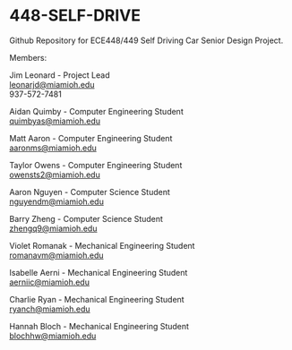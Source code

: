 # 448-SELF-DRIVE

Github Repository for ECE448/449 Self Driving Car Senior Design Project.

Members:

Jim Leonard - Project Lead   
leonarjd@miamioh.edu  
937-572-7481  

Aidan Quimby - Computer Engineering Student   
quimbyas@miamioh.edu  

Matt Aaron - Computer Engineering Student  
aaronms@miamioh.edu  

Taylor Owens - Computer Engineering Student  
owensts2@miamioh.edu  

Aaron Nguyen - Computer Science Student  
nguyendm@miamioh.edu

Barry Zheng - Computer Science Student  
zhengq9@miamioh.edu  

Violet Romanak - Mechanical Engineering Student  
romanavm@miamioh.edu  

Isabelle Aerni - Mechanical Engineering Student  
aerniic@miamioh.edu  

Charlie Ryan - Mechanical Engineering Student  
ryanch@miamioh.edu  

Hannah Bloch - Mechanical Engineering Student  
blochhw@miamioh.edu

